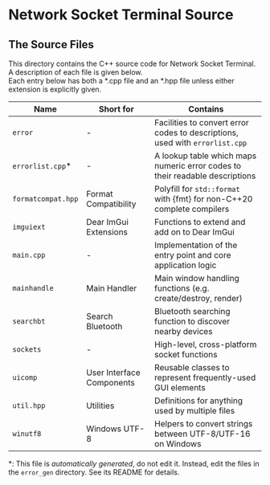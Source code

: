 # Network Socket Terminal Source

## The Source Files

This directory contains the C++ source code for Network Socket Terminal. A description of each file is given below.\
Each entry below has both a \*.cpp file and an \*.hpp file unless either extension is explicitly given.

Name | Short for | Contains
--- | --- | ---
`error` | - | Facilities to convert error codes to descriptions, used with `errorlist.cpp`
`errorlist.cpp`\* | - | A lookup table which maps numeric error codes to their readable descriptions
`formatcompat.hpp` | Format Compatibility | Polyfill for `std::format` with {fmt} for non-C++20 complete compilers
`imguiext` | Dear ImGui Extensions | Functions to extend and add on to Dear ImGui
`main.cpp` | - | Implementation of the entry point and core application logic
`mainhandle` | Main Handler | Main window handling functions (e.g. create/destroy, render)
`searchbt` | Search Bluetooth | Bluetooth searching function to discover nearby devices
`sockets` | - | High-level, cross-platform socket functions
`uicomp` | User Interface Components | Reusable classes to represent frequently-used GUI elements
`util.hpp` | Utilities | Definitions for anything used by multiple files
`winutf8` | Windows UTF-8 | Helpers to convert strings between UTF-8/UTF-16 on Windows

\*: This file is *automatically generated*, do not edit it. Instead, edit the files in the `error_gen` directory. See its README for details.
